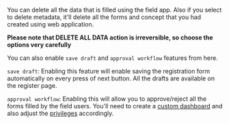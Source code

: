 You can delete all the data that is filled using the field app. Also if you select to delete metadata, it'll delete all the forms and concept that you had created using web application.

**Please note that DELETE ALL DATA action is irreversible, so choose the options very carefully**

You can also enable `save draft` and `approval workflow` features from here.

`save draft`: Enabling this feature will enable saving the registration form automatically on every press of next button. All the drafts are available on the register page.

`approval workflow`: Enabling this will allow you to approve/reject all the forms filled by the field users. You'll need to create a [custom dashboard](#/appdesigner/dashboard) and also adjust the [privileges](#/admin/userGroups) accordingly.

